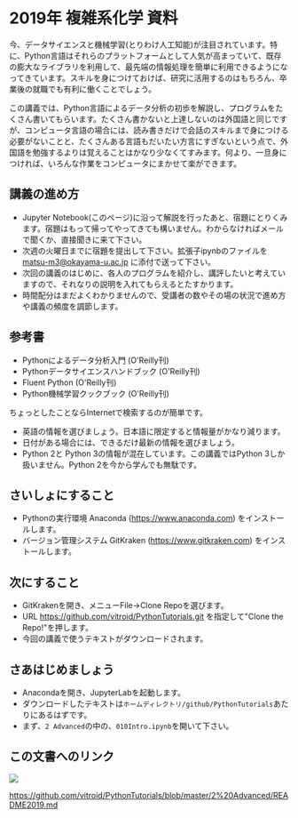 # 2019年 複雑系化学 資料

今、データサイエンスと機械学習(とりわけ人工知能)が注目されています。特に、Python言語はそれらのプラットフォームとして人気が高まっていて、既存の膨大なライブラリを利用して、最先端の情報処理を簡単に利用できるようになってきています。スキルを身につけておけば、研究に活用するのはもちろん、卒業後の就職でも有利に働くことでしょう。

この講義では、Python言語によるデータ分析の初歩を解説し、プログラムをたくさん書いてもらいます。たくさん書かないと上達しないのは外国語と同じですが、コンピュータ言語の場合には、読み書きだけで会話のスキルまで身につける必要がないことと、たくさんある言語もだいたい方言にすぎないという点で、外国語を勉強するよりは覚えることはかなり少なくてすみます。何より、一旦身につければ、いろんな作業をコンピュータにまかせて楽ができます。

## 講義の進め方

* Jupyter Notebook(このページ)に沿って解説を行ったあと、宿題にとりくみます。宿題はもって帰ってやってきても構いません。わからなければメールで聞くか、直接聞きに来て下さい。
* 次週の火曜日までに宿題を提出して下さい。拡張子ipynbのファイルを matsu-m3@okayama-u.ac.jp に添付で送って下さい。
* 次回の講義のはじめに、各人のプログラムを紹介し、講評したいと考えていますので、それなりの説明を入れてもらえるとたすかります。
* 時間配分はまだよくわかりませんので、受講者の数やその場の状況で進め方や講義の頻度を調節します。

## 参考書

* Pythonによるデータ分析入門 (O'Reilly刊)
* Pythonデータサイエンスハンドブック (O'Reilly刊)
* Fluent Python (O'Reilly刊)
* Python機械学習クックブック (O'Reilly刊)

ちょっとしたことならInternetで検索するのが簡単です。

* 英語の情報を選びましょう。日本語に限定すると情報量がかなり減ります。
* 日付がある場合には、できるだけ最新の情報を選びましょう。
* Python 2と Python 3の情報が混在しています。この講義ではPython 3しか扱いません。Python 2を今から学んでも無駄です。

## さいしょにすること

* Pythonの実行環境 Anaconda (https://www.anaconda.com) をインストールします。
* バージョン管理システム GitKraken (https://www.gitkraken.com) をインストールします。

## 次にすること

* GitKrakenを開き、メニューFile→Clone Repoを選びます。
* URL https://github.com/vitroid/PythonTutorials.git を指定して"Clone the Repo!"を押します。
* 今回の講義で使うテキストがダウンロードされます。

## さあはじめましょう

* Anacondaを開き、JupyterLabを起動します。
* ダウンロードしたテキストは`ホームディレクトリ/github/PythonTutorials`あたりにあるはずです。
* まず、`2 Advanced`の中の、`010Intro.ipynb`を開いて下さい。

## この文書へのリンク

![](https://i.gyazo.com/5a53ee6b289cc8ae448f1d4d402da9de.png)

https://github.com/vitroid/PythonTutorials/blob/master/2%20Advanced/README2019.md
